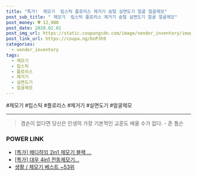 ```yaml
--- 
title: "특가!  제모기  립스틱 플로리스 제거기 솜털 실면도기 얼굴 얼굴제모" 
post_sub_title: " 제모기  립스틱 플로리스 제거기 솜털 실면도기 얼굴 얼굴제모" 
post_money: ₩ 12,900 
post_date: 2020.02.01 
post_img_url: https://static.coupangcdn.com/image/vendor_inventory/images/2018/04/12/18/6/ed49b95d-95b9-4aee-8dd2-76dc4d474661.jpg 
post_link_url: https://coupa.ng/bnPJh9 
categories: 
  - vendor_inventory 
tags: 
  - 제모기 
  - 립스틱 
  - 플로리스 
  - 제거기 
  - 실면도기 
  - 얼굴제모 
--- 
```

  #제모기 #립스틱 #플로리스 #제거기 #실면도기 #얼굴제모 
<hr> 

> 겸손이 없다면 당신은 인생의 가장 기본적인 교훈도 배울 수가 없다. - 존 톰슨 


### POWER LINK

* <a href="https://blog.naver.com/an0733/221792886356" target="_blank">[특가] 메디하임 2in1 제모기 블랙 ...</a>
* <a href="https://blog.naver.com/sakai111/221792393808" target="_blank">[특가] 대우 4in1 전동제모기...</a>
* <a href="https://blog.naver.com/santokki14/221792083558" target="_blank">생활 / 제모기 베스트 ~53위</a>
